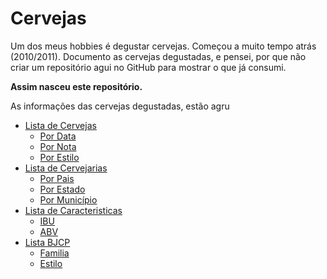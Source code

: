 # Cervejas

Um dos meus hobbies é degustar cervejas. Começou a muito tempo atrás (2010/2011).
Documento as cervejas degustadas, e pensei, por que não criar um repositório agui no GitHub para mostrar o que já consumi.

**Assim nasceu este repositório.**

As informações das cervejas degustadas, estão agru

- [Lista de Cervejas](listagem/cerveja/geral.md)
  - [Por Data](listagem/cerveja/pordata.md)
  - [Por Nota](listagem/cerveja/pornota.md)
  - [Por Estilo](listagem/cerveja/porestilo.md)
- [Lista de Cervejarias](listagem/cervejaria.md)
  - [Por Pais](listagem/cervejaria/porpais.md)
  - [Por Estado](listagem/cervejaria/porestado.md)
  - [Por Município](listagem/cervejaria/pormunicipio.md)
- [Lista de Caracteristicas](listagem/caracteristicas.md)
  - [IBU](listagem/caracteristicase/ibu.md)
  - [ABV](listagem/caracteristicase/abv.md)
- [Lista BJCP](listagem/bjcp.md)
  - [Familia](listagem/bjcp/familia.md)
  - [Estilo](listagem/bjcp/estilo.md)
